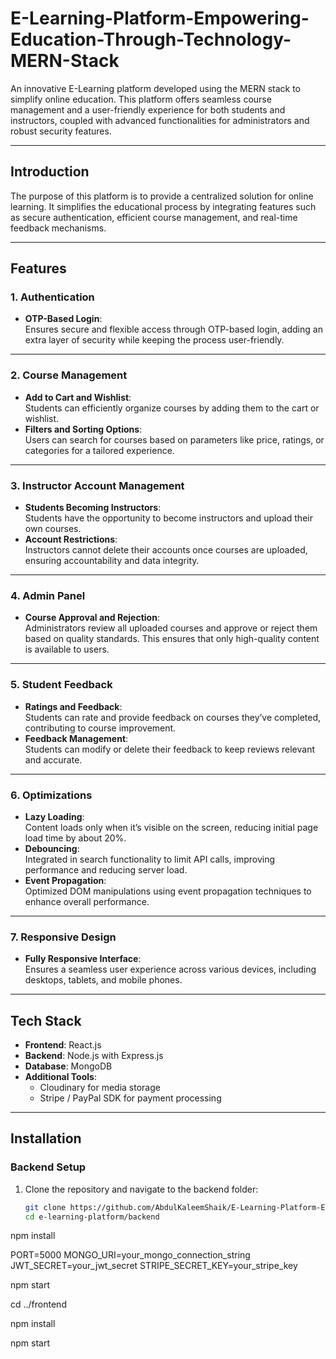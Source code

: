 # E-Learning-Platform-Empowering-Education-Through-Technology-MERN-Stack

An innovative E-Learning platform developed using the MERN stack to simplify online education. This platform offers seamless course management and a user-friendly experience for both students and instructors, coupled with advanced functionalities for administrators and robust security features.

---

## **Introduction**  
The purpose of this platform is to provide a centralized solution for online learning. It simplifies the educational process by integrating features such as secure authentication, efficient course management, and real-time feedback mechanisms.

---

## **Features**  

### **1. Authentication**  
- **OTP-Based Login**:  
  Ensures secure and flexible access through OTP-based login, adding an extra layer of security while keeping the process user-friendly.

---

### **2. Course Management**  
- **Add to Cart and Wishlist**:  
  Students can efficiently organize courses by adding them to the cart or wishlist.  
- **Filters and Sorting Options**:  
  Users can search for courses based on parameters like price, ratings, or categories for a tailored experience.

---

### **3. Instructor Account Management**  
- **Students Becoming Instructors**:  
  Students have the opportunity to become instructors and upload their own courses.  
- **Account Restrictions**:  
  Instructors cannot delete their accounts once courses are uploaded, ensuring accountability and data integrity.

---

### **4. Admin Panel**  
- **Course Approval and Rejection**:  
  Administrators review all uploaded courses and approve or reject them based on quality standards. This ensures that only high-quality content is available to users.

---

### **5. Student Feedback**  
- **Ratings and Feedback**:  
  Students can rate and provide feedback on courses they’ve completed, contributing to course improvement.  
- **Feedback Management**:  
  Students can modify or delete their feedback to keep reviews relevant and accurate.

---

### **6. Optimizations**  
- **Lazy Loading**:  
  Content loads only when it’s visible on the screen, reducing initial page load time by about 20%.  
- **Debouncing**:  
  Integrated in search functionality to limit API calls, improving performance and reducing server load.  
- **Event Propagation**:  
  Optimized DOM manipulations using event propagation techniques to enhance overall performance.

---

### **7. Responsive Design**  
- **Fully Responsive Interface**:  
  Ensures a seamless user experience across various devices, including desktops, tablets, and mobile phones.

---

## **Tech Stack**  
- **Frontend**: React.js  
- **Backend**: Node.js with Express.js  
- **Database**: MongoDB  
- **Additional Tools**:  
  - Cloudinary for media storage  
  - Stripe / PayPal SDK for payment processing  

---

## **Installation**  
### **Backend Setup**  
1. Clone the repository and navigate to the backend folder:  
   ```bash
   git clone https://github.com/AbdulKaleemShaik/E-Learning-Platform-Empowering-Education-Through-Technology-MERN-Stack-.git
   cd e-learning-platform/backend

 npm install


PORT=5000
MONGO_URI=your_mongo_connection_string
JWT_SECRET=your_jwt_secret
STRIPE_SECRET_KEY=your_stripe_key


npm start


cd ../frontend


npm install


npm start
